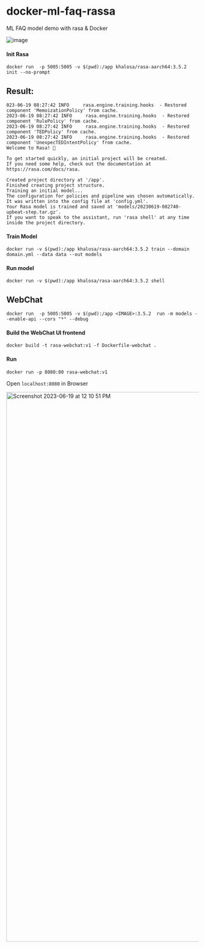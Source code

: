 # docker-ml-faq-rassa
ML FAQ model demo with rasa &amp; Docker 

![image](https://github.com/harsh4870/docker-ml-faq-rassa/assets/15871000/0c83ad02-565d-4c3e-a172-c6e75af9101a)


#### Init Rasa

```
docker run  -p 5005:5005 -v $(pwd):/app khalosa/rasa-aarch64:3.5.2 init --no-prompt
```

## Result:

```
023-06-19 08:27:42 INFO     rasa.engine.training.hooks  - Restored component 'MemoizationPolicy' from cache.
2023-06-19 08:27:42 INFO     rasa.engine.training.hooks  - Restored component 'RulePolicy' from cache.
2023-06-19 08:27:42 INFO     rasa.engine.training.hooks  - Restored component 'TEDPolicy' from cache.
2023-06-19 08:27:42 INFO     rasa.engine.training.hooks  - Restored component 'UnexpecTEDIntentPolicy' from cache.
Welcome to Rasa! 🤖

To get started quickly, an initial project will be created.
If you need some help, check out the documentation at https://rasa.com/docs/rasa.

Created project directory at '/app'.
Finished creating project structure.
Training an initial model...
The configuration for policies and pipeline was chosen automatically. It was written into the config file at 'config.yml'.
Your Rasa model is trained and saved at 'models/20230619-082740-upbeat-step.tar.gz'.
If you want to speak to the assistant, run 'rasa shell' at any time inside the project directory.
```

#### Train Model 

```
docker run -v $(pwd):/app khalosa/rasa-aarch64:3.5.2 train --domain domain.yml --data data --out models
```

#### Run model 

```
docker run -v $(pwd):/app khalosa/rasa-aarch64:3.5.2 shell
```

## WebChat

```
docker run  -p 5005:5005 -v $(pwd):/app <IMAGE>:3.5.2  run -m models --enable-api --cors "*" --debug
```

#### Build the WebChat UI frontend

```
docker build -t rasa-webchat:v1 -f Dockerfile-webchat .
```

#### Run

```
docker run -p 8080:80 rasa-webchat:v1
```

Open `localhost:8080` in Browser

<img width="1439" alt="Screenshot 2023-06-19 at 12 10 51 PM" src="https://github.com/harsh4870/docker-ml-faq-rassa/assets/15871000/7184fa0c-123d-4719-ac09-b399514d4199">

